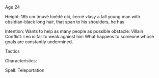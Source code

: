Age 24

Height: 185 cm
tmavě hnědé oči, černé vlasy
a tall young man with obsidian-black long hair, that span to his shoulders, he has 

Intention: Wants to help as many people as possible
obstacle: Villain
Conflict: Leo is far to weak against him
What happens to someone whose goals are constantly undermined.

Tactics

Characteristics:  

Spell: Teleportation